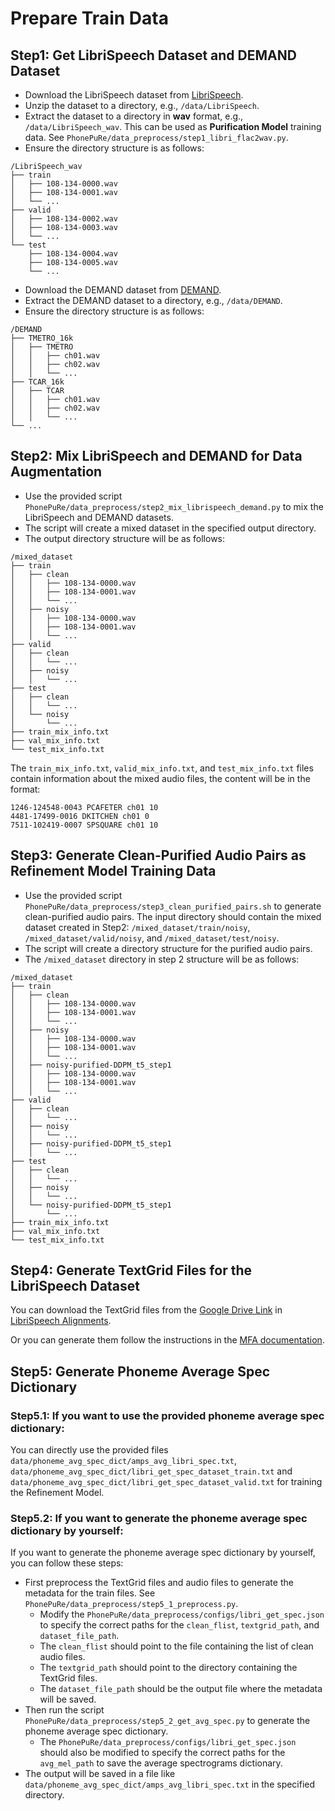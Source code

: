 # Prepare Train Data

## Step1: Get LibriSpeech Dataset and DEMAND Dataset
- Download the LibriSpeech dataset from [LibriSpeech](http://www.openslr.org/12/).
- Unzip the dataset to a directory, e.g., `/data/LibriSpeech`.
- Extract the dataset to a directory in **wav** format, e.g., `/data/LibriSpeech_wav`. This can be used as **Purification Model** training data. See `PhonePuRe/data_preprocess/step1_libri_flac2wav.py`.
- Ensure the directory structure is as follows:
```
/LibriSpeech_wav
├── train
│   ├── 108-134-0000.wav
│   ├── 108-134-0001.wav
│   └── ...
├── valid
│   ├── 108-134-0002.wav
│   ├── 108-134-0003.wav
│   └── ...
└── test
    ├── 108-134-0004.wav
    ├── 108-134-0005.wav
    └── ...
```
- Download the DEMAND dataset from [DEMAND](https://zenodo.org/records/1227121).
- Extract the DEMAND dataset to a directory, e.g., `/data/DEMAND`.
- Ensure the directory structure is as follows:
```
/DEMAND
├── TMETRO_16k
│   ├── TMETRO
│   │   ├── ch01.wav
│   │   ├── ch02.wav
│   │   └── ...
├── TCAR_16k
│   ├── TCAR
│   │   ├── ch01.wav
│   │   ├── ch02.wav
│   │   └── ...
└── ...
```
## Step2: Mix LibriSpeech and DEMAND for Data Augmentation
- Use the provided script `PhonePuRe/data_preprocess/step2_mix_librispeech_demand.py` to mix the LibriSpeech and DEMAND datasets.
- The script will create a mixed dataset in the specified output directory.
- The output directory structure will be as follows:
```
/mixed_dataset
├── train
│   ├── clean
│   │   ├── 108-134-0000.wav
│   │   ├── 108-134-0001.wav
│   │   └── ...
│   ├── noisy
│   │   ├── 108-134-0000.wav
│   │   ├── 108-134-0001.wav
│   │   └── ...
├── valid
│   ├── clean
│   │   └── ...
│   ├── noisy
│   │   └── ...
├── test
│   ├── clean
│   │   └── ...
│   └── noisy
│       └── ...
├── train_mix_info.txt
├── val_mix_info.txt
└── test_mix_info.txt
```
The `train_mix_info.txt`, `valid_mix_info.txt`, and `test_mix_info.txt` files contain information about the mixed audio files, the content will be in the format:
```
1246-124548-0043 PCAFETER ch01 10
4481-17499-0016 DKITCHEN ch01 0
7511-102419-0007 SPSQUARE ch01 10
```

## Step3: Generate Clean-Purified Audio Pairs as Refinement Model Training Data
- Use the provided script `PhonePuRe/data_preprocess/step3_clean_purified_pairs.sh` to generate clean-purified audio pairs. The input directory should contain the mixed dataset created in Step2: `/mixed_dataset/train/noisy`, `/mixed_dataset/valid/noisy`, and `/mixed_dataset/test/noisy`.
- The script will create a directory structure for the purified audio pairs.
- The `/mixed_dataset` directory in step 2 structure will be as follows:
```
/mixed_dataset
├── train
│   ├── clean
│   │   ├── 108-134-0000.wav
│   │   ├── 108-134-0001.wav
│   │   └── ...
│   ├── noisy
│   │   ├── 108-134-0000.wav
│   │   ├── 108-134-0001.wav
│   │   └── ...
│   ├── noisy-purified-DDPM_t5_step1
│   │   ├── 108-134-0000.wav
│   │   ├── 108-134-0001.wav
│   │   └── ...
├── valid
│   ├── clean
│   │   └── ...
│   ├── noisy
│   │   └── ...
│   ├── noisy-purified-DDPM_t5_step1
│   │   └── ...
├── test
│   ├── clean
│   │   └── ...
│   ├── noisy
│   │   └── ...
│   └── noisy-purified-DDPM_t5_step1
│       └── ...
├── train_mix_info.txt
├── val_mix_info.txt
└── test_mix_info.txt
```

## Step4: Generate TextGrid Files for the LibriSpeech Dataset
You can download the TextGrid files from the [Google Drive Link](https://drive.google.com/file/d/1OgfXbTYhgp8NW5fRTt_TXwViraOyVEyY/view?usp=sharing) in [LibriSpeech Alignments](https://github.com/CorentinJ/librispeech-alignments).

Or you can generate them follow the instructions in the [MFA documentation](https://montreal-forced-aligner.readthedocs.io/en/latest/first_steps/example.html).

## Step5: Generate Phoneme Average Spec Dictionary
### Step5.1: If you want to use the provided phoneme average spec dictionary:
You can directly use the provided files `data/phoneme_avg_spec_dict/amps_avg_libri_spec.txt`, `data/phoneme_avg_spec_dict/libri_get_spec_dataset_train.txt` and `data/phoneme_avg_spec_dict/libri_get_spec_dataset_valid.txt` for training the Refinement Model.

### Step5.2: If you want to generate the phoneme average spec dictionary by yourself:
If you want to generate the phoneme average spec dictionary by yourself, you can follow these steps:
- First preprocess the TextGrid files and audio files to generate the metadata for the train files. See `PhonePuRe/data_preprocess/step5_1_preprocess.py`. 
  - Modify the `PhonePuRe/data_preprocess/configs/libri_get_spec.json` to specify the correct paths for the `clean_flist`, `textgrid_path`, and `dataset_file_path`. 
  - The `clean_flist` should point to the file containing the list of clean audio files.
  - The `textgrid_path` should point to the directory containing the TextGrid files. 
  - The `dataset_file_path` should be the output file where the metadata will be saved.
- Then run the script `PhonePuRe/data_preprocess/step5_2_get_avg_spec.py` to generate the phoneme average spec dictionary. 
  - The `PhonePuRe/data_preprocess/configs/libri_get_spec.json` should also be modified to specify the correct paths for the `avg_mel_path` to save the average spectrograms dictionary.
- The output will be saved in a file like `data/phoneme_avg_spec_dict/amps_avg_libri_spec.txt` in the specified directory.